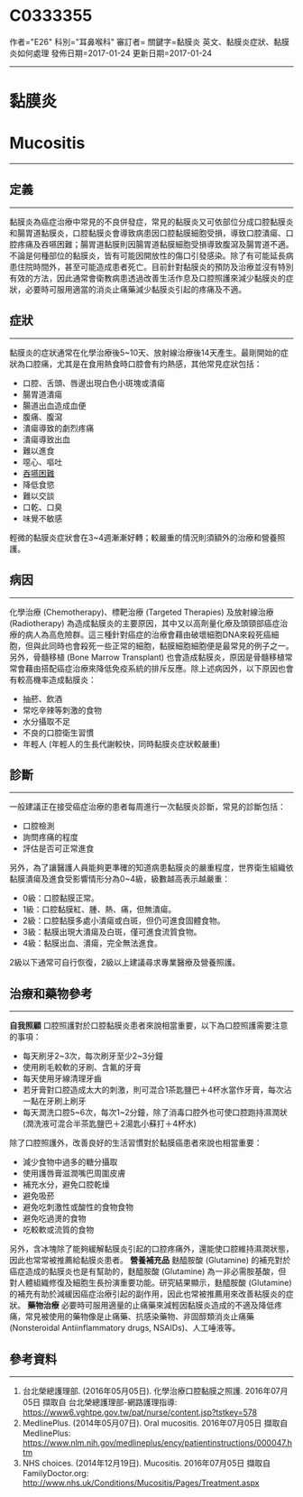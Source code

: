 # C0333355
作者="E26"
科別="耳鼻喉科"
審訂者=
關鍵字=黏膜炎 英文、黏膜炎症狀、黏膜炎如何處理
發佈日期=2017-01-24
更新日期=2017-01-24

----------
# 黏膜炎
# Mucositis
----------
## 定義
----------

黏膜炎為癌症治療中常見的不良併發症，常見的黏膜炎又可依部位分成口腔黏膜炎和腸胃道黏膜炎，口腔黏膜炎會導致病患因口腔黏膜細胞受損，導致口腔潰瘍、口腔疼痛及吞嚥困難；腸胃道黏膜則因腸胃道黏膜細胞受損導致腹瀉及腸胃道不適。
不論是何種部位的黏膜炎，皆有可能因開放性的傷口引發感染。除了有可能延長病患住院時間外，甚至可能造成患者死亡。目前針對黏膜炎的預防及治療並沒有特別有效的方法，因此通常會衛教病患透過改善生活作息及口腔照護來減少黏膜炎的症狀，必要時可服用適當的消炎止痛藥減少黏膜炎引起的疼痛及不適。

## 症狀
----------

黏膜炎的症狀通常在化學治療後5~10天、放射線治療後14天產生。最剛開始的症狀為口腔痛，尤其是在食用熱食時口腔會有灼熱感，其他常見症狀包括：

- 口腔、舌頭、唇邊出現白色小斑塊或潰瘍
- 腸胃道潰瘍
- 腸道出血造成血便
- 腹痛、腹瀉
- 潰瘍導致的劇烈疼痛
- 潰瘍導致出血
- 難以進食
- 噁心、嘔吐
- [吞嚥困難](C0011168)
- 降低食慾
- 難以交談
- 口乾、口臭
- 味覺不敏感

輕微的黏膜炎症狀會在3~4週漸漸好轉；較嚴重的情況則須額外的治療和營養照護。

## 病因
----------

化學治療 (Chemotherapy)、標靶治療 (Targeted Therapies) 及放射線治療 (Radiotherapy) 為造成黏膜炎的主要原因，其中又以高劑量化療及頭頸部癌症治療的病人為高危險群。這三種針對癌症的治療會藉由破壞細胞DNA來殺死癌細胞，但與此同時也會殺死一些正常的細胞，黏膜細胞細胞便是最常見的例子之一。另外，骨髓移植 (Bone Marrow Transplant) 也會造成黏膜炎，原因是骨髓移植常常會藉由搭配癌症治療來降低免疫系統的排斥反應。除上述病因外，以下原因也會有較高機率造成黏膜炎：

- 抽菸、飲酒
- 常吃辛辣等刺激的食物
- 水分攝取不足
- 不良的口腔衛生習慣
- 年輕人 (年輕人的生長代謝較快，同時黏膜炎症狀較嚴重)
## 診斷
----------

一般建議正在接受癌症治療的患者每周進行一次黏膜炎診斷，常見的診斷包括：

- 口腔檢測
- 詢問疼痛的程度
- 評估是否可正常進食

另外，為了讓醫護人員能夠更準確的知道病患黏膜炎的嚴重程度，世界衛生組織依黏膜潰瘍及進食受影響情形分為0~4級，級數越高表示越嚴重：

- 0級：口腔黏膜正常。
- 1級：口腔黏膜紅、腫、熱、痛，但無潰瘍。
- 2級：口腔黏膜多處小潰瘍或白斑，但仍可進食固體食物。
- 3級：黏膜出現大潰瘍及白斑，僅可進食流質食物。
- 4級：黏膜出血、潰瘍，完全無法進食。

2級以下通常可自行恢復，2級以上建議尋求專業醫療及營養照護。

## 治療和藥物參考
----------

**自我照顧**
口腔照護對於口腔黏膜炎患者來說相當重要，以下為口腔照護需要注意的事項：

- 每天刷牙2~3次，每次刷牙至少2~3分鐘
- 使用刷毛較軟的牙刷、含氟的牙膏
- 每天使用牙線清理牙齒
- 若牙膏對口腔造成太大的刺激，則可混合1茶匙鹽巴＋4杯水當作牙膏，每次沾一點在牙刷上刷牙
- 每天潤洗口腔5~6次，每次1~2分鐘，除了消毒口腔外也可使口腔跑持濕潤狀 (潤洗液可混合半茶匙鹽巴＋2湯匙小蘇打＋4杯水)

除了口腔照護外，改善良好的生活習慣對於黏膜癌患者來說也相當重要：

- 減少食物中過多的糖分攝取
- 使用護唇膏滋潤嘴巴周圍皮膚
- 補充水分，避免口腔乾燥
- 避免吸菸
- 避免吃刺激性或酸性的食物食物
- 避免吃過燙的食物
- 吃較軟或流質的食物

另外，含冰塊除了能夠緩解黏膜炎引起的口腔疼痛外，還能使口腔維持濕潤狀態，因此也常常被推薦給黏膜炎患者。
**營養補充品**
麩醯胺酸 (Glutamine) 的補充對於癌症造成的黏膜炎也是有幫助的，麩醯胺酸 (Glutamine) 為一非必需胺基酸，但對人體組織修復及細胞生長扮演重要功能。研究結果顯示，麩醯胺酸 (Glutamine) 的補充有助於減緩因癌症治療引起的副作用，因此也常被推薦用來改善粘膜炎的症狀。
**藥物治療**
必要時可服用適量的止痛藥來減輕因黏膜炎造成的不適及降低疼痛，常見被使用的藥物像是止痛藥、抗感染藥物、非固醇類消炎止痛藥 (Nonsteroidal Antiinflammatory drugs, NSAIDs)、人工唾液等。

## 參考資料
----------
1. 台北榮總護理部. (2016年05月05日). 化學治療口腔黏膜之照護. 2016年07月05日 擷取自 台北榮總護理部-網路護理指導:
  https://www6.vghtpe.gov.tw/pat/nurse/content.jsp?tstkey=578
2. MedlinePlus. (2014年05月07日). Oral mucositis. 2016年07月05日 擷取自 MedlinePlus:
  https://www.nlm.nih.gov/medlineplus/ency/patientinstructions/000047.htm
3. NHS choices. (2014年12月19日). Mucositis. 2016年07月05日 擷取自FamilyDoctor.org:
  http://www.nhs.uk/Conditions/Mucositis/Pages/Treatment.aspx

